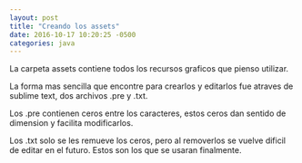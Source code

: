 ```yaml
---
layout: post
title: "Creando los assets"
date: 2016-10-17 10:20:25 -0500
categories: java
---
```


La carpeta assets contiene todos los recursos graficos que pienso utilizar.

La forma mas sencilla que encontre para crearlos y editarlos fue atraves de sublime text, dos archivos .pre y .txt.

Los .pre contienen ceros entre los caracteres, estos ceros dan sentido de dimension y facilita modificarlos.

Los .txt solo se les remueve los ceros, pero al removerlos se vuelve dificil de editar en el futuro. Estos son los que se usaran finalmente. 